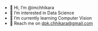 - 👋 Hi, I’m @imchhikara
- 👀 I’m interested in Data Science
- 🌱 I’m currently learning Computer Vision
- 💞️ Reach me on dpk.chhikara@gmail.com

<!---
imchhikara/imchhikara is a ✨ special ✨ repository because its `README.md` (this file) appears on your GitHub profile.
You can click the Preview link to take a look at your changes.
--->

